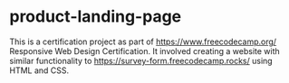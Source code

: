 # product-landing-page
This is a certification project as part of https://www.freecodecamp.org/ Responsive Web Design Certification. It involved creating a website with similar functionality to https://survey-form.freecodecamp.rocks/ using HTML and CSS.

